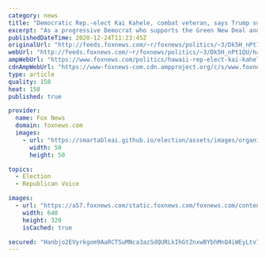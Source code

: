 ```yaml
---
category: news
title: "Democratic Rep.-elect Kai Kahele, combat veteran, says Trump supporters are 'a force to be reckoned with'"
excerpt: "As a progressive Democrat who supports the Green New Deal and \"Medicare-for-all,\" Rep.-elect Kai Kahele, D-Hawaii, has had to temper his aspirations for the new Congress. "
publishedDateTime: 2020-12-24T11:23:45Z
originalUrl: "http://feeds.foxnews.com/~r/foxnews/politics/~3/Dk5H_nPt1QU/hawaii-rep-elect-kai-kahele-trumps-supporters-force-to-be-reckoned-with"
webUrl: "http://feeds.foxnews.com/~r/foxnews/politics/~3/Dk5H_nPt1QU/hawaii-rep-elect-kai-kahele-trumps-supporters-force-to-be-reckoned-with"
ampWebUrl: "https://www.foxnews.com/politics/hawaii-rep-elect-kai-kahele-trumps-supporters-force-to-be-reckoned-with.amp"
cdnAmpWebUrl: "https://www-foxnews-com.cdn.ampproject.org/c/s/www.foxnews.com/politics/hawaii-rep-elect-kai-kahele-trumps-supporters-force-to-be-reckoned-with.amp"
type: article
quality: 158
heat: 158
published: true

provider:
  name: Fox News
  domain: foxnews.com
  images:
    - url: "https://smartableai.github.io/election/assets/images/organizations/foxnews.com-50x50.jpg"
      width: 50
      height: 50

topics:
  - Election
  - Republican Voice

images:
  - url: "https://a57.foxnews.com/static.foxnews.com/foxnews.com/content/uploads/2020/12/640/320/kai.jpg?ve=1&tl=1"
    width: 640
    height: 320
    isCached: true

secured: "Hanbjo2EVyrkgom9AaRCTSuMNca3azSdQURLkIhGtZnxwBYbhMnQ4iWEyLtv7fr0N+SBKJref6YY1KyVyC6uPAAY109iTfNyNKFzCvfMrx4Yv79U5dnjg3XWj17Uhdn6MIJHIepHNSTdMKFIHSoKa75YzIIXRxyPj1KZf/YsvW0uAo6b1fk95wuxK+bw+KVLTTjZ7u28P2TAcO2FiHdHtGtmQzDa209BX2LoluNxc6W7v/zRXBrVlUB6YagL8oA/9HIoFEPd3vzOxUkyl64yR4FRE6NP23gEinyMdV5uYiavplA0qDv86nqqGih92PZlyztetMxH/qBO0GJ75SIewUr+EkItif8g8rVBp8Y13KY=;uSYdYvxxQWGG+G52X4x56Q=="
---
```


